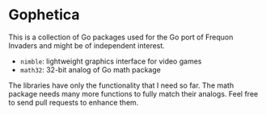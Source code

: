 # Gophetica

This is a collection of Go packages used for the Go port 
of Frequon Invaders and might be of independent interest.

* `nimble`: lightweight graphics interface for video games
* `math32`: 32-bit analog of Go math package

The libraries have only the functionality that I need so far.
The math package needs many more functions to fully match
their analogs.  Feel free to send pull requests to enhance them.

